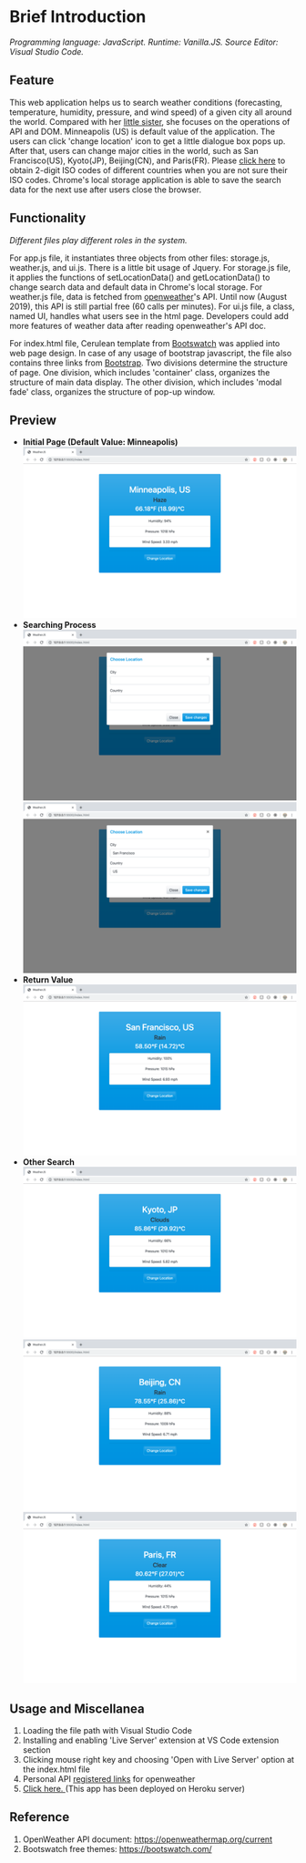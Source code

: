 # Brief Introduction
*Programming language: JavaScript. Runtime: Vanilla.JS. Source Editor: Visual Studio Code.*
## Feature
This web application helps us to search weather conditions (forecasting, temperature, humidity, pressure, and wind speed) of a given city all around the world. Compared with her [little sister](https://github.com/ZijingMo/After_Graduation/tree/master/Node.JS/Weather%20app), she focuses on the operations of API and DOM. Minneapolis (US) is default value of the application. The users can click 'change location' icon to get a little dialogue box pops up. After that, users can change major cities in the world, such as San Francisco(US), Kyoto(JP), Beijing(CN), and Paris(FR). Please [click here](https://countrycode.org/) to obtain 2-digit ISO codes of different countries when you are not sure their ISO codes. Chrome's local storage application is able to save the search data for the next use after users close the browser.
## Functionality
*Different files play different roles in the system.*

For app.js file, it instantiates three objects from other files: storage.js, weather.js, and ui.js. There is a little bit usage of Jquery. For storage.js file, it applies the functions of setLocationData() and getLocationData() to change search data and default data in Chrome's local storage. For weather.js file, data is fetched from [openweather](https://openweathermap.org/)'s API. Until now (August 2019), this API is still partial free (60 calls per minutes). For ui.js file, a class, named UI, handles what users see in the html page. Developers could add more features of weather data after reading openweather's API doc.

For index.html file, Cerulean template from [Bootswatch](https://bootswatch.com/cerulean/) was applied into web page design. In case of any usage of bootstrap javascript, the file also contains three links from [Bootstrap](https://getbootstrap.com/docs/4.3/getting-started/introduction/). Two divisions determine the structure of page. One division, which includes 'container' class, organizes the structure of main data display. The other division, which includes 'modal fade' class, organizes the structure of pop-up window.
## Preview
- **Initial Page (Default Value: Minneapolis)**
![image](https://github.com/ZijingMo/After_Graduation/blob/master/Vanilla.JS/Weather/Previews/Preview1.png)
- **Searching Process**
![image](https://github.com/ZijingMo/After_Graduation/blob/master/Vanilla.JS/Weather/Previews/Preview2.png)
![image](https://github.com/ZijingMo/After_Graduation/blob/master/Vanilla.JS/Weather/Previews/Preview3.png)
- **Return Value**
![image](https://github.com/ZijingMo/After_Graduation/blob/master/Vanilla.JS/Weather/Previews/Preview4.png)
- **Other Search**
![image](https://github.com/ZijingMo/After_Graduation/blob/master/Vanilla.JS/Weather/Previews/Preview5.png)
![image](https://github.com/ZijingMo/After_Graduation/blob/master/Vanilla.JS/Weather/Previews/Preview6.png)
![image](https://github.com/ZijingMo/After_Graduation/blob/master/Vanilla.JS/Weather/Previews/Preview7.png)


## Usage and Miscellanea
1. Loading the file path with Visual Studio Code 
2. Installing and enabling 'Live Server' extension at VS Code extension section
3. Clicking mouse right key and choosing 'Open with Live Server' option at the index.html file 
4. Personal API [registered links](https://home.openweathermap.org/users/sign_up) for openweather
5. [Click here. ](https://vanilla-weather-forecast.herokuapp.com/)(This app has been deployed on Heroku server)

## Reference
1. OpenWeather API document: https://openweathermap.org/current
2. Bootswatch free themes: https://bootswatch.com/ 
